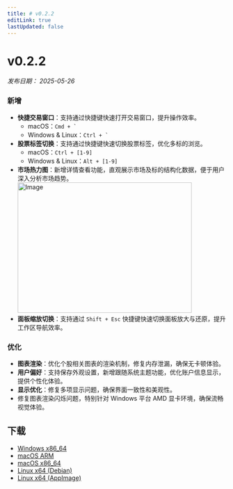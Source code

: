 ```yaml
---
title: # v0.2.2
editLink: true
lastUpdated: false
---
```


# v0.2.2 

_发布日期： 2025-05-26_

### 新增


- **快捷交易窗口**：支持通过快捷键快速打开交易窗口，提升操作效率。
  - macOS：``` Cmd + ` ```
  - Windows & Linux：``` Ctrl + ` ```
- **股票标签切换**：支持通过快捷键快速切换股票标签，优化多标的浏览。
  - macOS：`Ctrl + [1-9]`
  - Windows & Linux：`Alt + [1-9]`
- **市场热力图**：新增详情查看功能，直观展示市场及标的结构化数据，便于用户深入分析市场趋势。
  <img src="https://assets.lbctrl.com/uploads/4022f6f0-dc8d-4b90-ae02-8a51714acd7e/scr-20250526-rcsh.png" alt="Image" width="400" height="300">
- **面板缩放切换**：支持通过 `Shift + Esc` 快捷键快速切换面板放大与还原，提升工作区导航效率。


### 优化

- **图表渲染**：优化个股相关图表的渲染机制，修复内存泄漏，确保无卡顿体验。
- **用户偏好**：支持保存外观设置，新增跟随系统主题功能，优化账户信息显示，提供个性化体验。
- **显示优化**：修复多项显示问题，确保界面一致性和美观性。
- 修复图表渲染闪烁问题，特别针对 Windows 平台 AMD 显卡环境，确保流畅视觉体验。

## 下载

- [Windows x86_64](https://assets.lbkrs.com/github/release/longbridge-desktop/stable/longbridge-v0.2.2-windows-x86_64.exe)
- [macOS ARM](https://assets.lbkrs.com/github/release/longbridge-desktop/stable/longbridge-v0.2.2-macos-aarch64.dmg)
- [macOS x86_64](https://assets.lbkrs.com/github/release/longbridge-desktop/stable/longbridge-v0.2.2-macos-x86_64.dmg)
- [Linux x64 (Debian)](https://assets.lbkrs.com/github/release/longbridge-desktop/stable/longbridge-v0.2.2-linux-x86_64.deb)
- [Linux x64 (AppImage)](https://assets.lbkrs.com/github/release/longbridge-desktop/stable/longbridge-v0.2.2-linux-x86_64.AppImage)